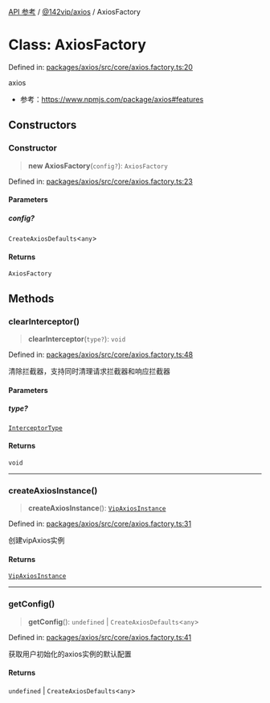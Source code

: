 [API 参考](../../../index.md) / [@142vip/axios](../index.md) / AxiosFactory

# Class: AxiosFactory

Defined in: [packages/axios/src/core/axios.factory.ts:20](https://github.com/142vip/core-x/blob/15d5bc9ef4bece78c0e60bdf074a2d245f625100/packages/axios/src/core/axios.factory.ts#L20)

axios
- 参考：https://www.npmjs.com/package/axios#features

## Constructors

### Constructor

> **new AxiosFactory**(`config?`): `AxiosFactory`

Defined in: [packages/axios/src/core/axios.factory.ts:23](https://github.com/142vip/core-x/blob/15d5bc9ef4bece78c0e60bdf074a2d245f625100/packages/axios/src/core/axios.factory.ts#L23)

#### Parameters

##### config?

`CreateAxiosDefaults`\<`any`\>

#### Returns

`AxiosFactory`

## Methods

### clearInterceptor()

> **clearInterceptor**(`type?`): `void`

Defined in: [packages/axios/src/core/axios.factory.ts:48](https://github.com/142vip/core-x/blob/15d5bc9ef4bece78c0e60bdf074a2d245f625100/packages/axios/src/core/axios.factory.ts#L48)

清除拦截器，支持同时清理请求拦截器和响应拦截器

#### Parameters

##### type?

[`InterceptorType`](../enumerations/InterceptorType.md)

#### Returns

`void`

***

### createAxiosInstance()

> **createAxiosInstance**(): [`VipAxiosInstance`](../interfaces/VipAxiosInstance.md)

Defined in: [packages/axios/src/core/axios.factory.ts:31](https://github.com/142vip/core-x/blob/15d5bc9ef4bece78c0e60bdf074a2d245f625100/packages/axios/src/core/axios.factory.ts#L31)

创建vipAxios实例

#### Returns

[`VipAxiosInstance`](../interfaces/VipAxiosInstance.md)

***

### getConfig()

> **getConfig**(): `undefined` \| `CreateAxiosDefaults`\<`any`\>

Defined in: [packages/axios/src/core/axios.factory.ts:41](https://github.com/142vip/core-x/blob/15d5bc9ef4bece78c0e60bdf074a2d245f625100/packages/axios/src/core/axios.factory.ts#L41)

获取用户初始化的axios实例的默认配置

#### Returns

`undefined` \| `CreateAxiosDefaults`\<`any`\>
